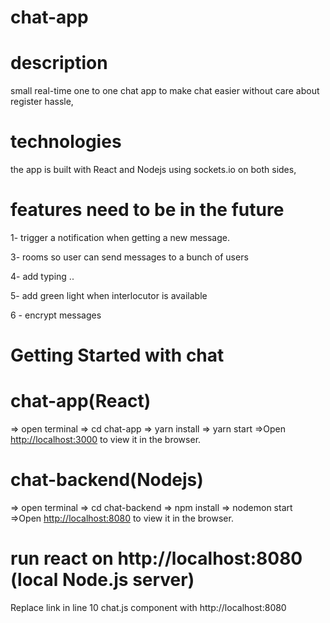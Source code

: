 # chat-app

# description

small real-time one to one chat app to make chat easier without care about register hassle,

# technologies

the app is built with React and Nodejs using sockets.io on both sides,

# features need to be in the future

1- trigger a notification when getting a new message.

3- rooms so user can send messages to a bunch of users

4- add typing ..

5- add green light when interlocutor is available

6 - encrypt messages

# Getting Started with chat

# chat-app(React)

=> open terminal
=> cd chat-app
=> yarn install
=> yarn start
=>Open [http://localhost:3000](http://localhost:3000) to view it in the browser.

# chat-backend(Nodejs)

=> open terminal
=> cd chat-backend
=> npm install
=> nodemon start
=>Open [http://localhost:8080](http://localhost:8080) to view it in the browser.

# run react on http://localhost:8080 (local Node.js server)

Replace link in line 10 chat.js component with http://localhost:8080
